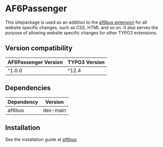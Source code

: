 AF6Passenger
==============================================================

This sitepackage is used as an addition to the [af6bus extension](https://github.com/alexanderfreundlieb/af6bus)
for all website specific changes, such as CSS, HTML and so on. It also serves
the purpose of allowing website specific changes for other TYPO3 extensions.

## Version compatibility
| AF6Passenger Version | TYPO3 Version |
|----------------------|---------------|
| ^1.0.0               | ^12.4         | 

## Dependencies
| Dependency | Version  |
|------------|----------|
| af6bus     | dev-main |

## Installation
See the installation guide at [af6bus](https://github.com/alexanderfreundlieb/af6bus#installation)
